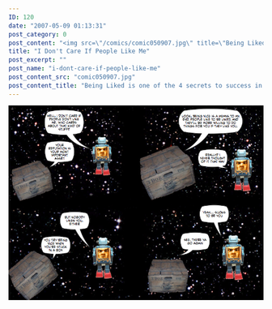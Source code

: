 ```yaml
---
ID: 120
date: "2007-05-09 01:13:31"
post_category: 0
post_content: "<img src=\"/comics/comic050907.jpg\" title=\"Being Liked is one of the 4 secrets to success in Crate's 'Secrets for Life' book, which will be for sale imminently on the merchandise page. At $76 a pop, they're a real steal!\" />"
title: "I Don't Care If People Like Me"
post_excerpt: ""
post_name: "i-dont-care-if-people-like-me"
post_content_src: "comic050907.jpg"
post_content_title: "Being Liked is one of the 4 secrets to success in Crate's 'Secrets for Life' book, which will be for sale imminently on the merchandise page. At $76 a pop, they're a real steal!"
---
```



[![Being Liked is one of the 4 secrets to success in Crate's 'Secrets for Life' book, which will be for sale imminently on the merchandise page. At $76 a pop, they're a real steal!](/comics-hi-res/comic050907.jpg)](/comics-hi-res/comic050907.jpg)
